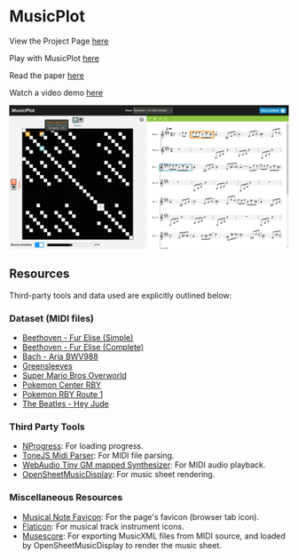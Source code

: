 # MusicPlot

View the Project Page [here](https://github.mit.edu/pages/6894-sp20/FP-Music-Plot/)

Play with MusicPlot [here](https://github.mit.edu/pages/6894-sp20/FP-Music-Plot/musicplot.html)

Read the paper [here](https://github.mit.edu/pages/6894-sp20/FP-Music-Plot/musicplot_paper.pdf)

Watch a video demo [here](https://youtu.be/gc5JMgvbsPM)

![musicplot](resources/images/graphical_abstract.png)

## Resources
Third-party tools and data used are explicitly outlined below:

### Dataset (MIDI files)
* [Beethoven - Fur Elise (Simple)](https://www.8notes.com/scores/457.asp)
* [Beethoven - Fur Elise (Complete)](https://musescore.com/user/20846/scores/35882)
* [Bach - Aria BWV988](http://www.jsbach.net/midi/index.html)
* [Greensleeves](https://www.contemplator.com/england/grenslevs.html)
* [Super Mario Bros Overworld](https://www.khinsider.com/midi/nes/super-mario-bros.)
* [Pokemon Center RBY](https://www.khinsider.com/midi/gameboy/pokemon-red-blue-yellow-)
* [Pokemon RBY Route 1](https://www.khinsider.com/midi/gameboy/pokemon-red-blue-yellow-)
* [The Beatles - Hey Jude](https://www.youtube.com/watch?v=df7od9Mx0AQ)

### Third Party Tools
* [NProgress](https://github.com/rstacruz/nprogress): For loading progress.
* [ToneJS Midi Parser](https://github.com/Tonejs/Midi): For MIDI file parsing.
* [WebAudio Tiny GM mapped Synthesizer](https://github.com/g200kg/webaudio-tinysynth): For MIDI audio playback.
* [OpenSheetMusicDisplay](https://github.com/opensheetmusicdisplay/opensheetmusicdisplay): For music sheet rendering.

### Miscellaneous Resources
* [Musical Note Favicon](https://favicon.io/emoji-favicons/musical-note/): For the page's favicon (browser tab icon).
* [Flaticon](https://www.flaticon.com/): For musical track instrument icons.
* [Musescore](https://musescore.org/en): For exporting MusicXML files from MIDI source, and loaded by OpenSheetMusicDisplay to render the music sheet.
